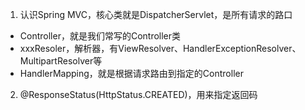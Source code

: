 1. 认识Spring MVC，核心类就是DispatcherServlet，是所有请求的路口
 - Controller，就是我们常写的Controller类
 - xxxResoler，解析器，有ViewResolver、HandlerExceptionResolver、MultipartResolver等
 - HandlerMapping，就是根据请求路由到指定的Controller

2. @ResponseStatus(HttpStatus.CREATED)，用来指定返回码
